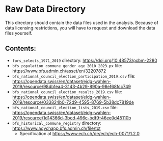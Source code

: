 # Raw Data Directory

This directory should contain the data files used in the analysis.
Because of data licensing restrictions, you will have to request and download the data files yourself.

## Contents:

- `fors_selects_1971_2019` directory: https://doi.org/10.48573/pcbm-2280
- `bfs_population_commune_gender_age_2010_2023.px` file: https://www.bfs.admin.ch/asset/en/32207872
- `bfs_national_council_election_participation_2019.csv` file: https://opendata.swiss/en/dataset/eidg-wahlen-2019/resource/98db1ea4-3143-4b29-890a-98ef68fcc749
- `bfs_national_council_election_results_2019.csv` file: https://opendata.swiss/en/dataset/eidg-wahlen-2019/resource/033824b0-72d9-4595-8769-5b38dc7819de
- `bfs_national_council_election_lists_2019.csv` file: https://opendata.swiss/en/dataset/eidg-wahlen-2019/resource/1d14366d-3bcd-496c-bdf9-46ee0d45110b
- `bfs_historical_commune_registry` directory: https://www.agvchapp.bfs.admin.ch/file/txt
  - Specification at https://www.ech.ch/de/ech/ech-0071/1.2.0
  